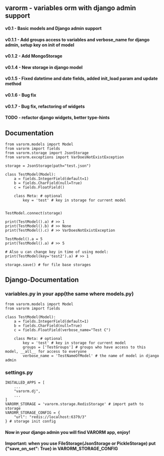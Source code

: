 ## varorm - variables orm with django admin support

#### v0.1 - Basic models and Django admin support
#### v0.1.1 - Add groups access to variables and verbose_name for django admin, setup key on init of model
#### v0.1.2 - Add MongoStorage 
#### v0.1.4 - New storage in django model
#### v0.1.5 - Fixed datetime and date fields, added init_load param and update method
#### v0.1.6 - Bug fix
#### v0.1.7 - Bug fix, refactoring of widgets


#### TODO - refactor django widgets, better type-hints
## Documentation

```python3
from varorm.models import Model
from varorm import fields
from varorm.storage import JsonStorage
from varorm.exceptions import VarDoesNotExistException

storage = JsonStorage(path="test.json")

class TestModel(Model):
    a = fields.IntegerField(default=1)
    b = fields.CharField(null=True)
    c = fields.FloatField()

    class Meta: # optional
        key = 'test' # key in storage for current model


TestModel.connect(storage)

print(TestModel().a) # >> 1
print(TestModel().b) # >> None
print(TestModel().c) # >> VarDoesNotExistException

TestModel().a = 5
print(TestModel().a) # >> 5

# Also u can change key in time of using model:
print(TestModel(key='test2').a) # >> 1

storage.save() # for file base storages
```

## Django-Documentation
### variables.py in your app(the same where models.py)
```python3
from varorm.models import Model
from varorm import fields

class TestModel(Model):
    a = fields.IntegerField(default=1)
    b = fields.CharField(null=True)
    c = fields.FloatField(verbose_name="Test C")

    class Meta: # optional
        key = 'test' # key in storage for current model
        groups = ['TestGroups'] # groups who have access to this model, __all__ for access to everyone
        verbose_name = 'TestNameOfModel' # the name of model in django admin

```
### settings.py
```python3
INSTALLED_APPS = [
    ...
    "varorm.dj",
    ...
]
VARORM_STORAGE = 'varorm.storage.RedisStorage' # import path to storage
VARORM_STORAGE_CONFIG = {
    "url": "redis://localhost:6379/3"
} # storage init config
```
#### Now in your django admin you will find VARORM app, enjoy!
#### Important: when you use FileStorage(JsonStorage or PickleStorage) put {"save_on_set": True} in VARORM_STORAGE_CONFIG